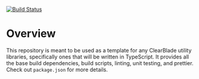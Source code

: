 [![Build Status](https://travis-ci.com/ClearBlade/npm-template.svg?branch=master)](https://travis-ci.com/ClearBlade/npm-template)

# Overview

This repository is meant to be used as a template for any ClearBlade utility libraries, specifically ones that will be written in TypeScript. It provides all the base build dependencies, build scripts, linting, unit testing, and prettier. Check out `package.json` for more details.
